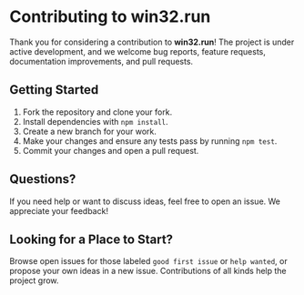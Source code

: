 # Contributing to win32.run

Thank you for considering a contribution to **win32.run**! The project is under active development, and we welcome bug reports, feature requests, documentation improvements, and pull requests.

## Getting Started

1. Fork the repository and clone your fork.
2. Install dependencies with `npm install`.
3. Create a new branch for your work.
4. Make your changes and ensure any tests pass by running `npm test`.
5. Commit your changes and open a pull request.

## Questions?

If you need help or want to discuss ideas, feel free to open an issue. We appreciate your feedback!

## Looking for a Place to Start?

Browse open issues for those labeled `good first issue` or `help wanted`, or propose your own ideas in a new issue. Contributions of all kinds help the project grow.
